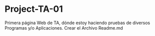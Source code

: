 # Project-TA-01
Primera página Web de TA, dónde estoy haciendo pruebas de diversos Programas y/o Aplicaciones.
Crear el Archivo Readme.md
